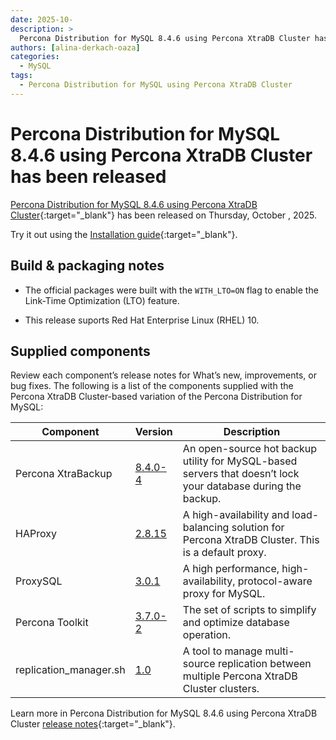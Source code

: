 ```yaml
---
date: 2025-10-
description: >
  Percona Distribution for MySQL 8.4.6 using Percona XtraDB Cluster has been released on Thursday, October , 2025.
authors: [alina-derkach-oaza]
categories:
  - MySQL
tags:
  - Percona Distribution for MySQL using Percona XtraDB Cluster
---
```


# Percona Distribution for MySQL 8.4.6 using Percona XtraDB Cluster has been released

<!-- more -->

[Percona Distribution for MySQL 8.4.6 using Percona XtraDB Cluster](https://docs.percona.com/percona-distribution-for-mysql/8.4/index.html){:target="_blank"} has been released on Thursday, October , 2025.

Try it out using the [Installation guide](https://docs.percona.com/percona-distribution-for-mysql/8.4/installing.html){:target="_blank"}.

## Build & packaging notes

* The official packages were built with the `WITH_LTO=ON` flag to enable the Link-Time Optimization (LTO) feature.

* This release suports Red Hat Enterprise Linux (RHEL) 10.

## Supplied components

Review each component’s release notes for What’s new, improvements, or bug fixes. The following is a list of the components supplied with the Percona XtraDB Cluster-based variation of the Percona Distribution for MySQL:

| Component               | Version   | Description                                |
| ----------------------- | --------- | -------------------------------------------|
| Percona XtraBackup      | [8.4.0-4](https://docs.percona.com/percona-xtrabackup/8.4/release-notes/8.4.0-4.html)| An open-source hot backup utility for MySQL-based servers that doesn’t lock your database during the backup.|
| HAProxy                 | [2.8.15](https://git.haproxy.org/?p=haproxy-2.8.git;a=commit;h=a9aef56cb205d6d5e910530a87219900ccbd1b91) | A high-availability and load-balancing solution for Percona XtraDB Cluster. This is a default proxy.|
| ProxySQL                | [3.0.1](https://docs.percona.com/proxysql/3.0.1.html)| A high performance, high-availability, protocol-aware proxy for MySQL.          |
| Percona Toolkit         | [3.7.0-2](https://docs.percona.com/percona-toolkit/release_notes.html#v3-7-0-2-released-2025-05-14)     | The set of scripts to simplify and optimize database operation. |
| replication_manager.sh   | [1.0](replication-manager-for-pxc.md)  | A tool to manage multi-source replication between multiple Percona XtraDB Cluster clusters. |

Learn more in Percona Distribution for MySQL 8.4.6 using Percona XtraDB Cluster [release notes](https://docs.percona.com/percona-distribution-for-mysql/8.4/release-notes-pxc-8.4.6.html){:target="_blank"}.
